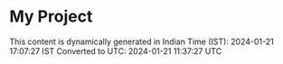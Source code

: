 # My Project

This content is dynamically generated in Indian Time (IST): 2024-01-21 17:07:27 IST
Converted to UTC: 2024-01-21 11:37:27 UTC
